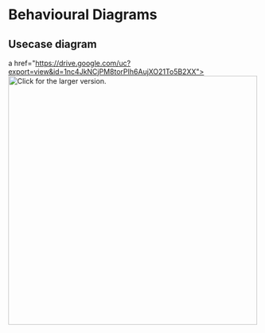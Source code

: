# Behavioural Diagrams
 ## Usecase diagram
   
a href="https://drive.google.com/uc?export=view&id=1nc4JkNCjPM8torPIh6AujXO21To5B2XX"><img src="https://drive.google.com/uc?export=view&id=1nc4JkNCjPM8torPIh6AujXO21To5B2XX" style="width: 500px; max-width: 100%; height: auto" title="Click for the larger version." /></a>
